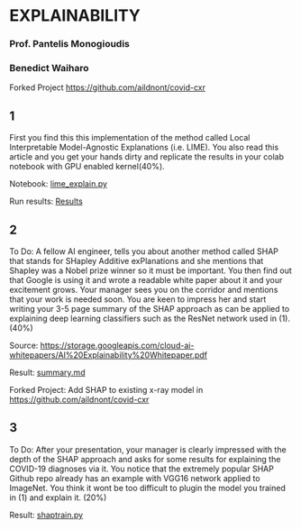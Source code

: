 # EXPLAINABILITY
### Prof. Pantelis Monogioudis
### Benedict Waiharo

Forked Project https://github.com/aildnont/covid-cxr

## 1 

First you find this this implementation of the method called Local Interpretable Model-Agnostic Explanations (i.e. LIME). You also read this article and you get your hands dirty and replicate the results in your colab notebook with GPU enabled kernel(40%).

Notebook: [lime_explain.py](src/interpretability/lime_explain.py)

Run results: [Results](results)


## 2

To Do: A fellow AI engineer, tells you about another method called SHAP that stands for SHapley Additive exPlanations and she mentions that Shapley was a Nobel prize winner so it must be important. You then find out that Google is using it and wrote a readable white paper about it and your excitement grows. Your manager sees you on the corridor and mentions that your work is needed soon. You are keen to impress her and start writing your 3-5 page summary of the SHAP approach as can be applied to explaining deep learning classifiers such as the ResNet network used in (1). (40%)

Source: https://storage.googleapis.com/cloud-ai-whitepapers/AI%20Explainability%20Whitepaper.pdf

Result: [summary.md](summary.md)

Forked Project: Add SHAP to existing x-ray model in https://github.com/aildnont/covid-cxr


## 3 

To Do: After your presentation, your manager is clearly impressed with the depth of the SHAP approach and asks for some results for explaining the COVID-19 diagnoses via it. You notice that the extremely popular SHAP Github repo already has an example with VGG16 network applied to ImageNet. You think it wont be too difficult to plugin the model you trained in (1) and explain it. (20%)

Result: [shaptrain.py](src/shaptrain.py)





    
   


